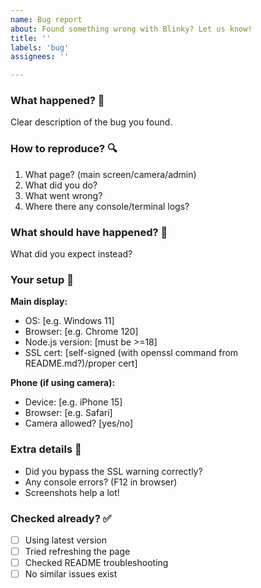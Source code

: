 ```yaml
---
name: Bug report
about: Found something wrong with Blinky? Let us know!
title: ''
labels: 'bug'
assignees: ''

---
```


### What happened? 🐛
Clear description of the bug you found.

### How to reproduce? 🔍
1. What page? (main screen/camera/admin)
2. What did you do?
3. What went wrong?
4. Where there any console/terminal logs?

### What should have happened? 🎯
What did you expect instead?

### Your setup 🔧
**Main display:**
- OS: [e.g. Windows 11]
- Browser: [e.g. Chrome 120]
- Node.js version: [must be >=18]
- SSL cert: [self-signed (with openssl command from README.md?)/proper cert]

**Phone (if using camera):**
- Device: [e.g. iPhone 15]
- Browser: [e.g. Safari]
- Camera allowed? [yes/no]

### Extra details 📝
- Did you bypass the SSL warning correctly?
- Any console errors? (F12 in browser)
- Screenshots help a lot!

### Checked already? ✅
- [ ] Using latest version
- [ ] Tried refreshing the page
- [ ] Checked README troubleshooting
- [ ] No similar issues exist
